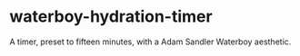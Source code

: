 # waterboy-hydration-timer
A timer, preset to fifteen minutes, with a Adam Sandler Waterboy aesthetic.
